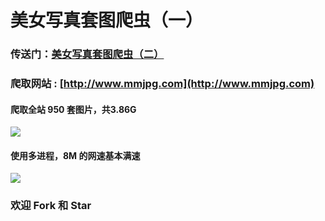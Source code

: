# 美女写真套图爬虫（一）

### 传送门：[美女写真套图爬虫（二）](https://github.com/chenjiandongx/mzitu)  
### 爬取网站 : [http://www.mmjpg.com](http://www.mmjpg.com)  

#### 爬取全站 950 套图片，共3.86G 
![](http://oog4yfyu0.bkt.clouddn.com/mmjpg_1.png) 


#### 使用多进程，8M 的网速基本满速  
![](http://oog4yfyu0.bkt.clouddn.com/mmjpg_2.png)

### 欢迎 **Fork** 和 **Star**  


